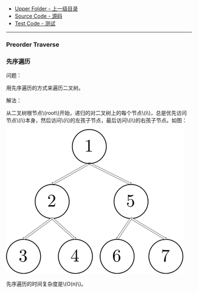 * [Upper Folder - 上一级目录](../../)
* [Source Code - 源码](https://github.com/zhaochenyou/Way-to-Algorithm/blob/master/src/GraphTheory/Traverse/PreorderTraverse.hpp)
* [Test Code - 测试](https://github.com/zhaochenyou/Way-to-Algorithm/blob/master/src/GraphTheory/Traverse/PreorderTraverse.cpp)

--------

### Preorder Traverse
### 先序遍历
<div>
问题：
<p id="i">用先序遍历的方式来遍历二叉树。 </p>
解法：
<p id="i">从二叉树根节点\(root\)开始，递归的对二叉树上的每个节点\(i\)，总是优先访问节点\(i\)本身，然后访问\(i\)的左孩子节点，最后访问\(i\)的右孩子节点。如图： </p>
<p id="c"><img src="../res/PreorderTraverse1.svg" /></p>
<p id="i">先序遍历的时间复杂度是\(O(n)\)。 </p>
</div>
